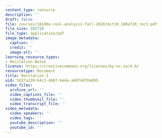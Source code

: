 ```yaml
---
content_type: resource
description: ''
draft: false
file: courses/18100a-real-analysis-fall-2020/mit18_100af20_rec3.pdf
file_size: 262718
file_type: application/pdf
image_metadata:
  caption: ''
  credit: ''
  image-alt: ''
learning_resource_types:
- Recitation Notes
license: https://creativecommons.org/licenses/by-nc-sa/4.0/
resourcetype: Document
title: Recitation 3
uid: 5d27a220-64c2-4687-be4a-a607dd70a095
video_files:
  archive_url: ''
  video_captions_file: ''
  video_thumbnail_file: ''
  video_transcript_file: ''
video_metadata:
  video_speakers: ''
  video_tags: ''
  youtube_description: ''
  youtube_id: ''
---
```

